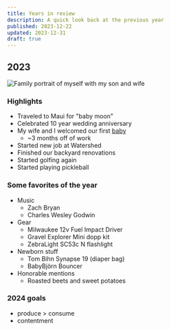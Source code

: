 ```yaml
---
title: Years in review
description: A quick look back at the previous year
published: 2023-12-22
updated: 2023-12-31
draft: true
---
```


## 2023

![Family portrait of myself with my son and wife](/img/family.webp)

### Highlights

- Traveled to Maui for "baby moon"
- Celebrated 10 year wedding anniversary
- My wife and I welcomed our first [baby](/micah)
  - ~3 months off of work
- Started new job at Watershed
- Finished our backyard renovations
- Started golfing again
- Started playing pickleball

### Some favorites of the year

- Music
  - Zach Bryan
  - Charles Wesley Godwin
- Gear
  - Milwaukee 12v Fuel Impact Driver
  - Gravel Explorer Mini dopp kit
  - ZebraLight SC53c N flashlight
- Newborn stuff
  - Tom Bihn Synapse 19 (diaper bag)
  - BabyBjörn Bouncer
- Honorable mentions
  - Roasted beets and sweet potatoes

### 2024 goals

- produce > consume
- contentment
